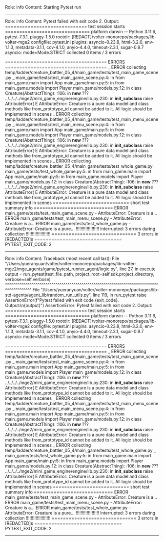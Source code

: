 Role: info
Content: Starting Pytest run
__________________
Role: info
Content: Pytest failed with exit code 2. Output:
============================= test session starts ==============================
platform darwin -- Python 3.11.6, pytest-7.3.1, pluggy-1.5.0
rootdir: [REDACT]/volter-monorepo/packages/lib-volter-mge2
configfile: pytest.ini
plugins: asyncio-0.23.8, html-3.2.0, env-1.1.3, metadata-3.1.1, cov-4.1.0, anyio-4.4.0, timeout-2.3.1, sugar-0.9.7
asyncio: mode=Mode.STRICT
collected 0 items / 3 errors

==================================== ERRORS ====================================
_ ERROR collecting temp/ladder/creature_battler_05_4/main_game/tests/test_main_game_scene.py _
main_game/tests/test_main_game_scene.py:4: in <module>
    from main_game.main import App
main_game/main.py:5: in <module>
    from main_game.models import Player
main_game/models.py:12: in <module>
    class Creature(AbstractThing):
<frozen abc>:106: in __new__
    ???
../../../../mge2/mini_game_engine/engine/lib.py:230: in __init_subclass__
    raise AttributeError(
E   AttributeError: Creature is a pure data model and class methods like from_prototype_id cannot be added to it. All logic should be implemented in scenes
_ ERROR collecting temp/ladder/creature_battler_05_4/main_game/tests/test_main_menu_scene.py _
main_game/tests/test_main_menu_scene.py:4: in <module>
    from main_game.main import App
main_game/main.py:5: in <module>
    from main_game.models import Player
main_game/models.py:12: in <module>
    class Creature(AbstractThing):
<frozen abc>:106: in __new__
    ???
../../../../mge2/mini_game_engine/engine/lib.py:230: in __init_subclass__
    raise AttributeError(
E   AttributeError: Creature is a pure data model and class methods like from_prototype_id cannot be added to it. All logic should be implemented in scenes
_ ERROR collecting temp/ladder/creature_battler_05_4/main_game/tests/test_whole_game.py _
main_game/tests/test_whole_game.py:5: in <module>
    from main_game.main import App
main_game/main.py:5: in <module>
    from main_game.models import Player
main_game/models.py:12: in <module>
    class Creature(AbstractThing):
<frozen abc>:106: in __new__
    ???
../../../../mge2/mini_game_engine/engine/lib.py:230: in __init_subclass__
    raise AttributeError(
E   AttributeError: Creature is a pure data model and class methods like from_prototype_id cannot be added to it. All logic should be implemented in scenes
=========================== short test summary info ============================
ERROR main_game/tests/test_main_game_scene.py - AttributeError: Creature is a...
ERROR main_game/tests/test_main_menu_scene.py - AttributeError: Creature is a...
ERROR main_game/tests/test_whole_game.py - AttributeError: Creature is a pure...
!!!!!!!!!!!!!!!!!!! Interrupted: 3 errors during collection !!!!!!!!!!!!!!!!!!!!
============================== 3 errors in [REDACTED]s ===============================
PYTEST_EXIT_CODE: 2

__________________
Role: info
Content: Traceback (most recent call last):
  File "/Users/yueranyuan/volter/volter-monorepo/packages/lib-volter-mge2/mge_agents/game/pytest_runner_agent/logic.py", line 27, in execute
    output = run_pytest(test_file_path, project_root=self.sdk.project_directory, verbose=self.verbose)
             ^^^^^^^^^^^^^^^^^^^^^^^^^^^^^^^^^^^^^^^^^^^^^^^^^^^^^^^^^^^^^^^^^^^^^^^^^^^^^^^^^^^^^^^^^
  File "/Users/yueranyuan/volter/volter-monorepo/packages/lib-std-agents/agent_lib/random_run_utils.py", line 119, in run_pytest
    raise AssertionError(f"Pytest failed with exit code {exit_code}. Output:\n{output}")
AssertionError: Pytest failed with exit code 2. Output:
============================= test session starts ==============================
platform darwin -- Python 3.11.6, pytest-7.3.1, pluggy-1.5.0
rootdir: [REDACT]/volter-monorepo/packages/lib-volter-mge2
configfile: pytest.ini
plugins: asyncio-0.23.8, html-3.2.0, env-1.1.3, metadata-3.1.1, cov-4.1.0, anyio-4.4.0, timeout-2.3.1, sugar-0.9.7
asyncio: mode=Mode.STRICT
collected 0 items / 3 errors

==================================== ERRORS ====================================
_ ERROR collecting temp/ladder/creature_battler_05_4/main_game/tests/test_main_game_scene.py _
main_game/tests/test_main_game_scene.py:4: in <module>
    from main_game.main import App
main_game/main.py:5: in <module>
    from main_game.models import Player
main_game/models.py:12: in <module>
    class Creature(AbstractThing):
<frozen abc>:106: in __new__
    ???
../../../../mge2/mini_game_engine/engine/lib.py:230: in __init_subclass__
    raise AttributeError(
E   AttributeError: Creature is a pure data model and class methods like from_prototype_id cannot be added to it. All logic should be implemented in scenes
_ ERROR collecting temp/ladder/creature_battler_05_4/main_game/tests/test_main_menu_scene.py _
main_game/tests/test_main_menu_scene.py:4: in <module>
    from main_game.main import App
main_game/main.py:5: in <module>
    from main_game.models import Player
main_game/models.py:12: in <module>
    class Creature(AbstractThing):
<frozen abc>:106: in __new__
    ???
../../../../mge2/mini_game_engine/engine/lib.py:230: in __init_subclass__
    raise AttributeError(
E   AttributeError: Creature is a pure data model and class methods like from_prototype_id cannot be added to it. All logic should be implemented in scenes
_ ERROR collecting temp/ladder/creature_battler_05_4/main_game/tests/test_whole_game.py _
main_game/tests/test_whole_game.py:5: in <module>
    from main_game.main import App
main_game/main.py:5: in <module>
    from main_game.models import Player
main_game/models.py:12: in <module>
    class Creature(AbstractThing):
<frozen abc>:106: in __new__
    ???
../../../../mge2/mini_game_engine/engine/lib.py:230: in __init_subclass__
    raise AttributeError(
E   AttributeError: Creature is a pure data model and class methods like from_prototype_id cannot be added to it. All logic should be implemented in scenes
=========================== short test summary info ============================
ERROR main_game/tests/test_main_game_scene.py - AttributeError: Creature is a...
ERROR main_game/tests/test_main_menu_scene.py - AttributeError: Creature is a...
ERROR main_game/tests/test_whole_game.py - AttributeError: Creature is a pure...
!!!!!!!!!!!!!!!!!!! Interrupted: 3 errors during collection !!!!!!!!!!!!!!!!!!!!
============================== 3 errors in [REDACTED]s ===============================
PYTEST_EXIT_CODE: 2


__________________
